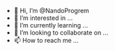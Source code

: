 - 👋 Hi, I’m @NandoProgrem
- 👀 I’m interested in ...
- 🌱 I’m currently learning ...
- 💞️ I’m looking to collaborate on ...
- 📫 How to reach me ...

<!---
NandoProgrem/NandoProgrem is a ✨ special ✨ repository because its `README.md` (this file) appears on your GitHub profile.
You can click the Preview link to take a look at your changes.
--->
